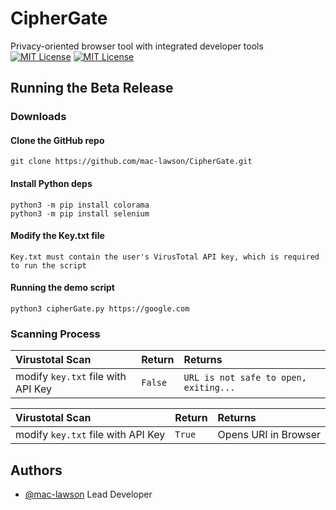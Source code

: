 # CipherGate
Privacy-oriented browser tool with integrated developer tools
[![MIT License](https://img.shields.io/badge/License-MIT-green.svg)](https://choosealicense.com/licenses/mit/)
[![MIT License](https://img.shields.io/badge/version-beta-red
)](https://img.shields.io/badge/version-beta-red
)

## Running the Beta Release
### Downloads
#### Clone the GitHub repo

```git clone https://github.com/mac-lawson/CipherGate.git```

#### Install Python deps
```
python3 -m pip install colorama 
python3 -m pip install selenium
```
#### Modify the Key.txt file
```
Key.txt must contain the user's VirusTotal API key, which is required to run the script
```

#### Running the demo script 
```
python3 cipherGate.py https://google.com
```

### Scanning Process
| Virustotal Scan | Return     | Returns                |
| :-------- | :------- | :------------------------- |
| modify `key.txt` file with API Key  | `False` | `URL is not safe to open, exiting...`|

| Virustotal Scan | Return     | Returns                |
| :-------- | :------- | :------------------------- |
| modify `key.txt` file with API Key | `True` | Opens URI in Browser|

## Authors

- [@mac-lawson](https://www.github.com/mac-lawson) Lead Developer

